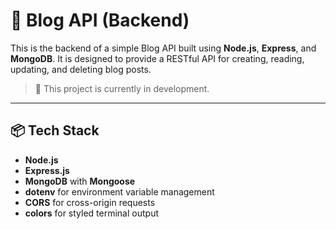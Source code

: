 # 📝 Blog API (Backend)

This is the backend of a simple Blog API built using **Node.js**, **Express**, and **MongoDB**. It is designed to provide a RESTful API for creating, reading, updating, and deleting blog posts.

> 🚧 This project is currently in development.
---
## 📦 Tech Stack

- **Node.js**
- **Express.js**
- **MongoDB** with **Mongoose**
- **dotenv** for environment variable management
- **CORS** for cross-origin requests
- **colors** for styled terminal output



